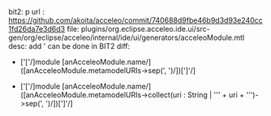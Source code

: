 bit2: p
url : https://github.com/akoita/acceleo/commit/740688d9fbe46b9d3d93e240cc1fd26da7e3d6d3
file: plugins/org.eclipse.acceleo.ide.ui/src-gen/org/eclipse/acceleo/internal/ide/ui/generators/acceleoModule.mtl
desc: add ' can be done in BIT2
diff: 
- ['['/]module [anAcceleoModule.name/]([anAcceleoModule.metamodelURIs->sep(', ')/])[']'/]
+ ['['/]module [anAcceleoModule.name/]([anAcceleoModule.metamodelURIs->collect(uri : String | '\'' + uri + '\'')->sep(', ')/])[']'/]
 